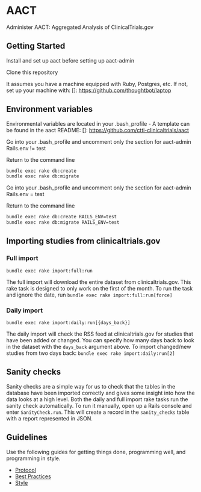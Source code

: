 # AACT
Administer AACT: Aggregated Analysis of ClinicalTrials.gov

## Getting Started

Install and set up aact before setting up aact-admin

Clone this repository

It assumes you have a machine equipped with Ruby, Postgres, etc. If not, set up
your machine with: 
[]: https://github.com/thoughtbot/laptop

## Environment variables

Environmental variables are located in your .bash_profile - A template can be found in the aact README:
[]: https://github.com/ctti-clinicaltrials/aact

Go into your .bash_profile and uncomment only the section for aact-admin Rails.env != test

Return to the command line

```bash  
bundle exec rake db:create
bundle exec rake db:migrate
```
Go into your .bash_profile and uncomment only the section for aact-admin Rails.env = test

Return to the command line

```bash
bundle exec rake db:create RAILS_ENV=test
bundle exec rake db:migrate RAILS_ENV=test
```

## Importing studies from clinicaltrials.gov

### Full import

`bundle exec rake import:full:run`

The full import will download the entire dataset from clinicaltrials.gov. This rake task is designed to only work on the first of the month. To run the task and ignore the date, run `bundle exec rake import:full:run[force]`

### Daily import

`bundle exec rake import:daily:run[{days_back}]`

The daily import will check the RSS feed at clinicaltrials.gov for studies that have been added or changed. You can specify how many days back to look in the dataset with the `days_back` argument above. To import changed/new studies from two days back: `bundle exec rake import:daily:run[2]`


## Sanity checks

Sanity checks are a simple way for us to check that the tables in the database have been imported correctly and gives some insight into how the data looks at a high level. Both the daily and full import rake tasks run the sanity check automatically. To run it manually, open up a Rails console and enter `SanityCheck.run`. This will create a record in the `sanity_checks` table with a report represented in JSON.

## Guidelines

Use the following guides for getting things done, programming well, and
programming in style.

* [Protocol](http://github.com/thoughtbot/guides/blob/master/protocol)
* [Best Practices](http://github.com/thoughtbot/guides/blob/master/best-practices)
* [Style](http://github.com/thoughtbot/guides/blob/master/style)
